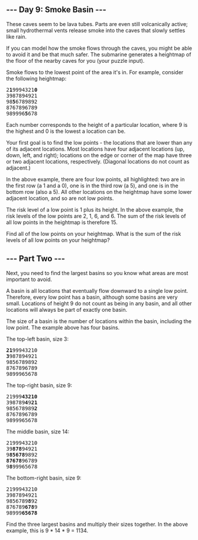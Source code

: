 ## --- Day 9: Smoke Basin ---

These caves seem to be lava tubes. Parts are even still volcanically active; small hydrothermal vents release smoke into the caves that slowly settles like rain.

If you can model how the smoke flows through the caves, you might be able to avoid it and be that much safer. The submarine generates a heightmap of the floor of the nearby caves for you (your puzzle input).

Smoke flows to the lowest point of the area it's in. For example, consider the following heightmap:

<pre>
2<b>1</b>9994321<b>0</b>
3987894921
98<b>5</b>6789892
8767896789
989996<b>5</b>678
</pre>

Each number corresponds to the height of a particular location, where 9 is the highest and 0 is the lowest a location can be.

Your first goal is to find the low points - the locations that are lower than any of its adjacent locations. Most locations have four adjacent locations (up, down, left, and right); locations on the edge or corner of the map have three or two adjacent locations, respectively. (Diagonal locations do not count as adjacent.)

In the above example, there are four low points, all highlighted: two are in the first row (a 1 and a 0), one is in the third row (a 5), and one is in the bottom row (also a 5). All other locations on the heightmap have some lower adjacent location, and so are not low points.

The risk level of a low point is 1 plus its height. In the above example, the risk levels of the low points are 2, 1, 6, and 6. The sum of the risk levels of all low points in the heightmap is therefore 15.

Find all of the low points on your heightmap. What is the sum of the risk levels of all low points on your heightmap?


## --- Part Two ---

Next, you need to find the largest basins so you know what areas are most important to avoid.

A basin is all locations that eventually flow downward to a single low point. Therefore, every low point has a basin, although some basins are very small. Locations of height 9 do not count as being in any basin, and all other locations will always be part of exactly one basin.

The size of a basin is the number of locations within the basin, including the low point. The example above has four basins.

The top-left basin, size 3:

<pre>
<b>21</b>99943210
<b>3</b>987894921
9856789892
8767896789
9899965678
</pre>

The top-right basin, size 9:

<pre>
21999<b>43210</b>
398789<b>4</b>9<b>21</b>
985678989<b>2</b>
8767896789
9899965678
</pre>

The middle basin, size 14:

<pre>
2199943210
39<b>878</b>94921
9<b>85678</b>9892
<b>87678</b>96789
9<b>8</b>99965678
</pre>

The bottom-right basin, size 9:

<pre>
2199943210
3987894921
9856789<b>8</b>92
876789<b>678</b>9
98999<b>65678</b>
</pre>

Find the three largest basins and multiply their sizes together. In the above example, this is 9 * 14 * 9 = 1134.